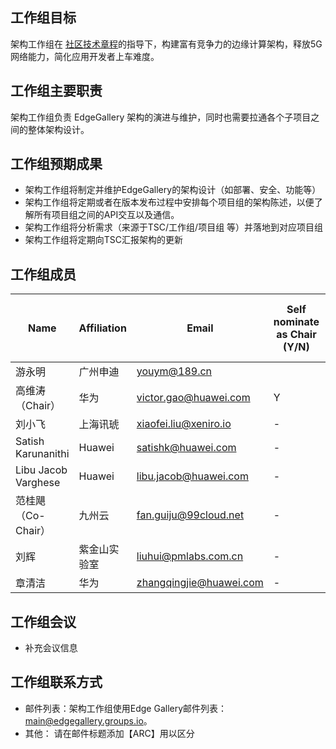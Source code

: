 ## 工作组目标

架构工作组在 [社区技术章程](https://gitee.com/EdgeGallery/community/wikis/Technical%20Charter?sort_id=2424069)的指导下，构建富有竞争力的边缘计算架构，释放5G 网络能力，简化应用开发者上车难度。

## 工作组主要职责

架构工作组负责 EdgeGallery 架构的演进与维护，同时也需要拉通各个子项目之间的整体架构设计。

## 工作组预期成果

- 架构工作组将制定并维护EdgeGallery的架构设计（如部署、安全、功能等）
- 架构工作组将定期或者在版本发布过程中安排每个项目组的架构陈述，以便了解所有项目组之间的API交互以及通信。
- 架构工作组将分析需求（来源于TSC/工作组/项目组 等）并落地到对应项目组
- 架构工作组将定期向TSC汇报架构的更新

## 工作组成员
| **Name**          | **Affiliation**       | **Email**                                                   |  **Self nominate as Chair (Y/N)** | **Self Nominate as Co-Chair (Y/N)** |
|-------------------     |-----------------------|-------------------------------------------------------------|--------------------------------|-------------------------------------|
| 游永明     | 广州申迪           | youym@189.cn     |                               |                                    
| 高维涛 （Chair） | 华为 |  victor.gao@huawei.com  |  Y  | -  |
| 刘小飞 | 上海讯琥 |  xiaofei.liu@xeniro.io  | -   | -  |
| Satish Karunanithi | Huawei |  satishk@huawei.com  | -   | -  |
| Libu Jacob Varghese | Huawei | libu.jacob@huawei.com  | -   | -  |
| 范桂飓 （Co-Chair）  | 九州云 | fan.guiju@99cloud.net  | -  | Y  |
| 刘辉 | 紫金山实验室 | liuhui@pmlabs.com.cn  | -   | -  |
| 章清洁 | 华为 | zhangqingjie@huawei.com | - | - |

## 工作组会议
* 补充会议信息

## 工作组联系方式
* 邮件列表：架构工作组使用Edge Gallery邮件列表： main@edgegallery.groups.io。
* 其他： 请在邮件标题添加【ARC】用以区分
